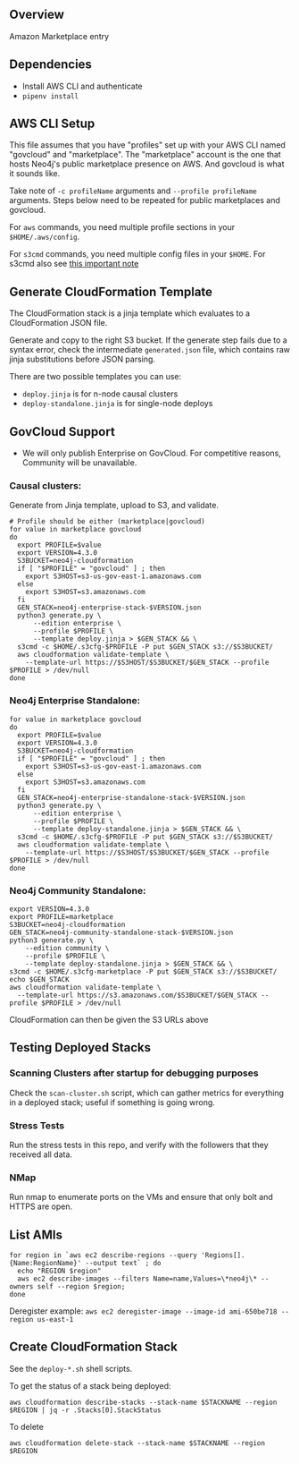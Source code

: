 ## Overview

Amazon Marketplace entry

## Dependencies

* Install AWS CLI and authenticate
* `pipenv install`

## AWS CLI Setup

This file assumes that you have "profiles" set up with your AWS CLI named "govcloud" and
"marketplace".   The "marketplace" account is the one that hosts Neo4j's public marketplace
presence on AWS.  And govcloud is what it sounds like.

Take note of `-c profileName` arguments and `--profile profileName` arguments.   Steps
below need to be repeated for public marketplaces and govcloud.

For `aws` commands, you need multiple profile sections in your `$HOME/.aws/config`.

For `s3cmd` commands, you need multiple config files in your `$HOME`.  For s3cmd also see [this important note](https://stanlemon.net/2013/05/23/s3cmd-and-govcloud/)

## Generate CloudFormation Template

The CloudFormation stack is a jinja template which evaluates to a CloudFormation JSON file.

Generate and copy to the right S3 bucket.  If the generate step fails due to a syntax
error, check the intermediate `generated.json` file, which contains raw jinja substitutions
before JSON parsing.

There are two possible templates you can use:
* `deploy.jinja` is for n-node causal clusters
* `deploy-standalone.jinja` is for single-node deploys

## GovCloud Support

- We will only publish Enterprise on GovCloud.  For competitive reasons, Community will be
unavailable.

### Causal clusters:

Generate from Jinja template, upload to S3, and validate.

```
# Profile should be either (marketplace|govcloud)
for value in marketplace govcloud
do
  export PROFILE=$value
  export VERSION=4.3.0
  S3BUCKET=neo4j-cloudformation
  if [ "$PROFILE" = "govcloud" ] ; then
    export S3HOST=s3-us-gov-east-1.amazonaws.com
  else 
    export S3HOST=s3.amazonaws.com
  fi
  GEN_STACK=neo4j-enterprise-stack-$VERSION.json
  python3 generate.py \
      --edition enterprise \
      --profile $PROFILE \
      --template deploy.jinja > $GEN_STACK && \
  s3cmd -c $HOME/.s3cfg-$PROFILE -P put $GEN_STACK s3://$S3BUCKET/
  aws cloudformation validate-template \
    --template-url https://$S3HOST/$S3BUCKET/$GEN_STACK --profile $PROFILE > /dev/null
done
```

### Neo4j Enterprise Standalone:

```
for value in marketplace govcloud
do
  export PROFILE=$value
  export VERSION=4.3.0
  S3BUCKET=neo4j-cloudformation
  if [ "$PROFILE" = "govcloud" ] ; then
    export S3HOST=s3-us-gov-east-1.amazonaws.com
  else 
    export S3HOST=s3.amazonaws.com
  fi
  GEN_STACK=neo4j-enterprise-standalone-stack-$VERSION.json
  python3 generate.py \
      --edition enterprise \
      --profile $PROFILE \
      --template deploy-standalone.jinja > $GEN_STACK && \
  s3cmd -c $HOME/.s3cfg-$PROFILE -P put $GEN_STACK s3://$S3BUCKET/
  aws cloudformation validate-template \
    --template-url https://$S3HOST/$S3BUCKET/$GEN_STACK --profile $PROFILE > /dev/null
done
```

### Neo4j Community Standalone:

```
export VERSION=4.3.0
export PROFILE=marketplace
S3BUCKET=neo4j-cloudformation
GEN_STACK=neo4j-community-standalone-stack-$VERSION.json
python3 generate.py \
    --edition community \
    --profile $PROFILE \
    --template deploy-standalone.jinja > $GEN_STACK && \
s3cmd -c $HOME/.s3cfg-marketplace -P put $GEN_STACK s3://$S3BUCKET/
echo $GEN_STACK
aws cloudformation validate-template \
  --template-url https://s3.amazonaws.com/$S3BUCKET/$GEN_STACK --profile $PROFILE > /dev/null
```

CloudFormation can then be given the S3 URLs above

## Testing Deployed Stacks

### Scanning Clusters after startup for debugging purposes

Check the `scan-cluster.sh` script, which can gather metrics for everything
in a deployed stack; useful if something is going wrong.

### Stress Tests

Run the stress tests in this repo, and verify with the followers that they
received all data.

### NMap

Run nmap to enumerate ports on the VMs and ensure that only bolt and HTTPS are open.

## List AMIs

```
for region in `aws ec2 describe-regions --query 'Regions[].{Name:RegionName}' --output text` ; do
  echo "REGION $region" 
  aws ec2 describe-images --filters Name=name,Values=\*neo4j\* --owners self --region $region;
done
```

Deregister example: `aws ec2 deregister-image --image-id ami-650be718 --region us-east-1`

## Create CloudFormation Stack

See the `deploy-*.sh` shell scripts.

To get the status of a stack being deployed:

```
aws cloudformation describe-stacks --stack-name $STACKNAME --region $REGION | jq -r .Stacks[0].StackStatus
```

To delete

```
aws cloudformation delete-stack --stack-name $STACKNAME --region $REGION
```